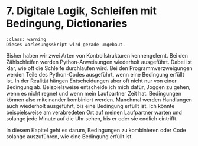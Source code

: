 # 7. Digitale Logik, Schleifen mit Bedingung, Dictionaries

```{admonition} Hinweise zur Vorlesung Objektorientierte Programmierung im WiSe 2025/26
:class: warning
Dieses Vorlesungsskript wird gerade umgebaut.
```

Bisher haben wir zwei Arten von Kontrollstrukturen kennengelernt. Bei den
Zählschleifen werden Python-Anweisungen wiederholt ausgeführt. Dabei ist klar,
wie oft die Schleife durchlaufen wird. Bei den Programmverzweigungen werden
Teile des Python-Codes ausgeführt, wenn eine Bedingung erfüllt ist. In der
Realität hängen Entscheidungen aber oft nicht nur von einer Bedingung ab.
Beispielsweise entscheide ich mich dafür, Joggen zu gehen, wenn es nicht regnet
und wenn mein Laufpartner Zeit hat. Bedingungen können also miteinander
kombiniert werden. Manchmal werden Handlungen auch wiederholt ausgeführt, bis
eine Bedingung erfüllt ist. Ich könnte beispielsweise am verabredeten Ort auf
meinen Laufpartner warten und solange jede Minute auf die Uhr sehen, bis er oder
sie endlich eintrifft.

In diesem Kapitel geht es darum, Bedingungen zu kombinieren oder Code solange
auszuführen, wie eine Bedingung erfüllt ist.

